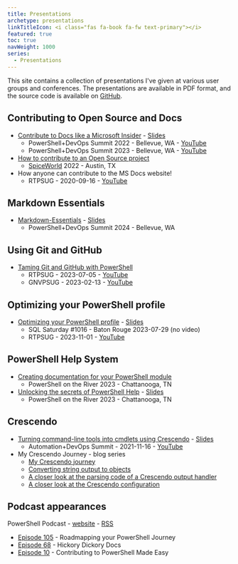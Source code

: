 ```yaml
---
title: Presentations
archetype: presentations
linkTitleIcon: <i class="fas fa-book fa-fw text-primary"></i>
featured: true
toc: true
navWeight: 1000
series:
  - Presentations
---
```

<!-- markdownlint-disable MD041 MD033 -->

This site contains a collection of presentations I've given at various user groups and conferences.
The presentations are available in PDF format, and the source code is available on [GitHub][16].

## Contributing to Open Source and Docs

- [Contribute to Docs like a Microsoft Insider][01] - [<i class="far fa-file-pdf"></i> Slides][07]
  - PowerShell+DevOps Summit 2022 - Bellevue, WA - [<i class="fab fa-youtube"></i> YouTube][25]
  - PowerShell+DevOps Summit 2023 - Bellevue, WA - [<i class="fab fa-youtube"></i> YouTube][29]
- [How to contribute to an Open Source project][04]
  - [SpiceWorld][22] 2022 - Austin, TX
- How anyone can contribute to the MS Docs website!
  - RTPSUG - 2020-09-16 - [<i class="fab fa-youtube"></i> YouTube][23]

## Markdown Essentials

- [Markdown-Essentials][aa] - [<i class="far fa-file-pdf"></i> Slides][bb]
  - PowerShell+DevOps Summit 2024 - Bellevue, WA

## Using Git and GitHub

- [Taming Git and GitHub with PowerShell][03]
  - RTPSUG - 2023-07-05 - [<i class="fab fa-youtube"></i> YouTube][24]
  - GNVPSUG - 2023-02-13 - [<i class="fab fa-youtube"></i> YouTube][28]

## Optimizing your PowerShell profile

- [Optimizing your PowerShell profile][06] - [<i class="far fa-file-pdf"></i> Slides][10]
  - SQL Saturday #1016 - Baton Rouge 2023-07-29 (no video)
  - RTPSUG - 2023-11-01 - [<i class="fab fa-youtube"></i> YouTube][27]

## PowerShell Help System

- [Creating documentation for your PowerShell module][17]
  - PowerShell on the River 2023 - Chattanooga, TN
- [Unlocking the secrets of PowerShell Help][05] - [<i class="far fa-file-pdf"></i> Slides][09]
  - PowerShell on the River 2023 - Chattanooga, TN

## Crescendo

- [Turning command-line tools into cmdlets using Crescendo][02] - [<i class="far fa-file-pdf"></i> Slides][08]
  - Automation+DevOps Summit - 2021-11-16 - [<i class="fab fa-youtube"></i> YouTube][26]
- My Crescendo Journey - blog series
  - [My Crescendo journey][14]
  - [Converting string output to objects][13]
  - [A closer look at the parsing code of a Crescendo output handler][12]
  - [A closer look at the Crescendo configuration][11]

## Podcast appearances

PowerShell Podcast - [website][18] - [RSS][15]

- [Episode 105][21] - Roadmapping your PowerShell Journey
- [Episode 68][20] - Hickory Dickory Docs
- [Episode 10][19] - Contributing to PowerShell Made Easy

<!-- link references -->
[01]: ./01-contributedocs/
[02]: ./07-crescendo/
[03]: ./04-github/
[04]: ./02-opensource/
[05]: ./06-pshelp/
[06]: ./06-psprofiles/
[07]: downloads/ContributeDocs/Contribute%20to%20Docs%20like%20a%20Microsoft%20Insider.pdf
[08]: downloads/Crescendo/Get%20more%20from%20your%20tooling%20with%20Crescendo.pdf
[09]: downloads/PSHelp/Unlocking%20the%20secrets%20of%20PowerShell%20Help.pdf
[10]: downloads/PSProfiles/Optimizing%20Your%20PowerShell%20Profile.pdf
[11]: https://devblogs.microsoft.com/powershell-community/a-closer-look-at-the-crescendo-configuration/
[12]: https://devblogs.microsoft.com/powershell-community/a-closer-look-at-the-parsing-code-of-a-crescendo-output-handler/
[13]: https://devblogs.microsoft.com/powershell-community/converting-string-output-to-objects/
[14]: https://devblogs.microsoft.com/powershell-community/my-crescendo-journey/
[15]: https://feed.podbean.com/powershellpodcast/feed.xml
[16]: https://github.com/sdwheeler/presentations
[17]: https://mikefrobbins.github.io/psdocs-how-to
[18]: https://powershellpodcast.podbean.com/
[19]: https://powershellpodcast.podbean.com/e/contributing-to-powershell-made-easy-with-sean-wheeler/
[20]: https://powershellpodcast.podbean.com/e/hickory-dickory-docs/
[21]: https://powershellpodcast.podbean.com/e/roadmapping-your-powershell-journey-with-sean-wheeler/
[22]: https://www.spiceworks.com/spiceworld/
[23]: https://www.youtube.com/watch?v=0_DEB61YOMc "RTPSUG - 2020-09-16"
[24]: https://www.youtube.com/watch?v=5TPR66fFrsQ "RTPSUG - 2023-07-05"
[25]: https://www.youtube.com/watch?v=9-_VPIu6zLw "PowerShell+DevOps Summit 2022"
[26]: https://www.youtube.com/watch?v=acynivRDg7g "Crescendo"
[27]: https://www.youtube.com/watch?v=sajRAA9dkEY "RTPSUG - 2023-11-01"
[28]: https://www.youtube.com/watch?v=SuNCSbDzaow "GNVPSUG - 2023-02-13"
[29]: https://www.youtube.com/watch?v=ZQODV8krq1Q "PowerShell+DevOps Summit 2023"
[aa]: ./03-markdown/
[bb]: /downloads/Markdown/Markdown-Essentials.pdf

